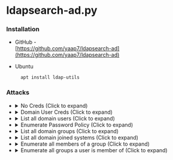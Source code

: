 <!---------------------------------------------------------------------------------
Copyright: (c) BLS OPS LLC.
This program is free software: you can redistribute it and/or modify
it under the terms of the GNU General Public License as published by
the Free Software Foundation, version 3.
This program is distributed in the hope that it will be useful,
but WITHOUT ANY WARRANTY; without even the implied warranty of
MERCHANTABILITY or FITNESS FOR A PARTICULAR PURPOSE. See the
GNU General Public License for more details.
You should have received a copy of the GNU General Public License
along with this program. If not, see <https://www.gnu.org/licenses/>.
--------------------------------------------------------------------------------->
# ldapsearch-ad.py
### Installation
* GitHub -<br />[https://github.com/yaap7/ldapsearch-ad](https://github.com/yaap7/ldapsearch-ad)
* Ubuntu

		apt install ldap-utils

### Attacks

* <details><summary>No Creds (Click to expand)</summary><p>

		ldapsearch-ad.py -l <dc_ip> -t info
	* Domain functional level
	* Naming Contexts
	* <details><summary>Example Output (Click to expand)</summary><p>

			(ldapsearch-ad-cWbJ38xp) root@ubuntu:/# python ldapsearch-ad.py -l 10.0.0.1 -t info                                                                                           
			### Server infos ###
			[+] Forest functionality level = Windows 2016
			[+] Domain functionality level = Windows 2016
			[+] Domain controller functionality level = Windows 2016
			[+] rootDomainNamingContext = DC=securelab,DC=local
			[+] defaultNamingContext = DC=securelab,DC=local
			[+] ldapServiceName = securelab.local:dc01$@SECURELAB.LOCAL
			[+] naming_contexts = ['DC=securelab,DC=local', 'CN=Configuration,DC=securelab,DC=local', 'CN=Schema,CN=Configuration,DC=securelab,DC=local', 'DC=DomainDnsZones,DC=securelab,DC=local', 'DC=ForestDnsZones,DC=securelab,DC=local']
* <details><summary>Domain User Creds (Click to expand)</summary><p>

		ldapsearch-ad.py -l 192.168.56.20 -d evilcorp -u jjohnny -p 'P@$$word' -t all
	* <details><summary>Example Output (Click to expand)</summary><p>

			(ldapsearch-ad-cWbJ38xp) root@ubuntu:/# python ldapsearch-ad.py -l 10.0.0.1 -d securelab -u domain_user -p 'P@ssword' -t all
			### Server infos ###
			[+] Forest functionality level = Windows 2016
			[+] Domain functionality level = Windows 2016
			[+] Domain controller functionality level = Windows 2016
			[+] rootDomainNamingContext = DC=securelab,DC=local
			[+] defaultNamingContext = DC=securelab,DC=local
			[+] ldapServiceName = securelab.local:dc01$@SECURELAB.LOCAL
			[+] naming_contexts = ['DC=securelab,DC=local', 'CN=Configuration,DC=securelab,DC=local', 'CN=Schema,CN=Configuration,DC=securelab,DC=local', 'DC=DomainDnsZones,DC=securelab,DC=local', 'DC=ForestDnsZones,DC=securelab,DC=local']
			### Result of "admins" command ###
			All members of group "Domain Admins":
			[*]     Administrator (DONT_EXPIRE_PASSWORD)
			[*]     domain_admin (DONT_EXPIRE_PASSWORD)
			All members of group "Administrators":
			[*]     Administrator (DONT_EXPIRE_PASSWORD)
			[*]     domain_admin (DONT_EXPIRE_PASSWORD)
			All members of group "Enterprise Admins":
			[*]     Administrator (DONT_EXPIRE_PASSWORD)
			### Result of "pass-pols" command ###
			Default password policy:
			[+] |___Minimum password length = 7
			[+] |___Password complexity = Enabled
			[*] |___Lockout threshold = Disabled
			[+] No fine grained password policy found (high privileges are required).
			### Result of "trusts" command ###
			### Result of "kerberoast" command ###
			### Result of "asreqroast" command ###
			### Result of "goldenticket" command ###
			[+] [DN: CN=krbtgt,CN=Users,DC=securelab,DC=local - STATUS: Read - READ TIME: 2021-11-06T22:27:14.041025
			    whenChanged: 2021-11-01 23:18:25+00:00
			]
			### Result of "search-delegation" command ###
			[*] DN: CN=DC01,OU=Domain Controllers,DC=securelab,DC=local - STATUS: Read - READ TIME: 2021-11-06T22:27:14.048034
			    cn: DC01
			    sAMAccountName: DC01$

			[*] DN: CN=DC02,OU=Domain Controllers,DC=securelab,DC=local - STATUS: Read - READ TIME: 2021-11-06T22:27:14.048091
			    cn: DC02
			    sAMAccountName: DC02$


* <details><summary>List all domain users (Click to expand)</summary><p>

		ldapsearch -LLL -x -H ldap://pwnylabdc01.pwny.lab -D "jar-jar.binks@pwny.lab" -w Welcome2015 -b dc=pwny,dc=lab "(objectClass=user)" sAMAccountName userPrincipalName memberOf
* <details><summary>Enumerate Password Policy (Click to expand)</summary><p>
		
		ldapsearch-ad.py -l $LDAP_SERVER -d $DOMAIN -u $USER -p $PASSWORD -t pass-pol
* <details><summary>List all domain groups (Click to expand)</summary><p>

		ldapsearch -LLL -x -H ldap://pwnylabdc01.pwny.lab -D "jar-jar.binks@pwny.lab" -w Welcome2015 -b dc=pwny,dc=lab "(objectClass=group)" sAMAccountName member memberOf
* <details><summary>List all domain joined systems (Click to expand)</summary><p>

		ldapsearch -LLL -x -H ldap://pwnylabdc01.pwny.lab -D "jar-jar.binks@pwny.lab" -w Welcome2015 -b dc=pwny,dc=lab "(objectClass=computer)" name dNSHostname operatingSystem operatingSystemVersion lastLogonTimestamp servicePrincipalName
* <details><summary>Enumerate all members of a group (Click to expand)</summary><p>

		ldapsearch -LLL -x -H ldap://pwnylabdc01.pwny.lab -D "jar-jar.binks@pwny.lab" -w Welcome2015 -b dc=pwny,dc=lab "(&(objectClass=user)(memberof:1.2.840.113556.1.4.1941:=CN=Domän-Admins,CN=Users,DC=PWNY,DC=LAB))" | grep sAMAccountName | cut -d" " -f2
* <details><summary>Enumerate all groups a user is member of (Click to expand)</summary><p>

		ldapsearch -LLL -x -H ldap://pwnylabdc01.pwny.lab -D "jar-jar.binks@pwny.lab" -w Welcome2015 -b dc=pwny,dc=lab "(sAMAccountName=darth.vader)" sAMAccountName userPrincipalName memberOf | grep memberOf | cut -d "=" -f2 | cut -d"," -f1

